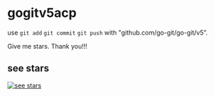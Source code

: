 # gogitv5acp
use `git add` `git commit` `git push` with "github.com/go-git/go-git/v5".

Give me stars. Thank you!!!

## see stars
[![see stars](https://starchart.cc/go-xlan/gogitv5acp.svg?variant=adaptive)](https://starchart.cc/go-xlan/gogitv5acp)
